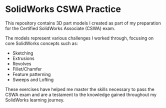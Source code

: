# SolidWorks CSWA Practice

This repository contains 3D part models I created as part of my preparation for the Certified SolidWorks Associate (CSWA) exam.

The models represent various challenges I worked through, focusing on core SolidWorks concepts such as:

- Sketching
- Extrusions
- Revolves
- Fillet/Chamfer
- Feature patterning
- Sweeps and Lofting

These exercises have helped me master the skills necessary to pass the CSWA exam and are a testament to the knowledge gained throughout my SolidWorks learning journey.
